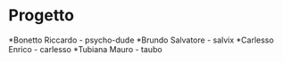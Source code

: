 Progetto
========

*Bonetto Riccardo - psycho-dude
*Brundo Salvatore - salvix
*Carlesso Enrico - carlesso
*Tubiana Mauro - taubo
